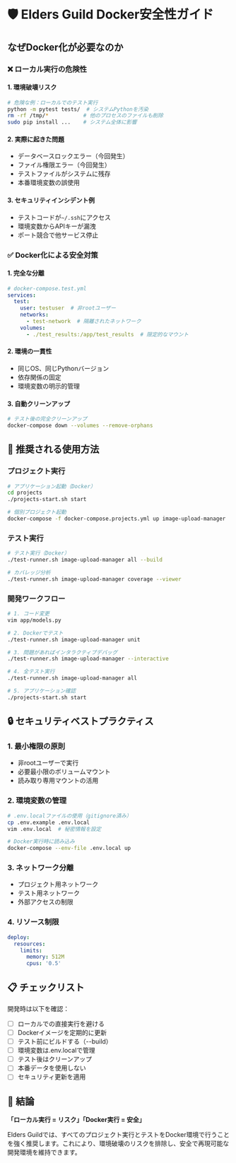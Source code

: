 # 🛡️ Elders Guild Docker安全性ガイド

## なぜDocker化が必要なのか

### ❌ ローカル実行の危険性

#### 1. **環境破壊リスク**
```bash
# 危険な例：ローカルでのテスト実行
python -m pytest tests/  # システムPythonを汚染
rm -rf /tmp/*           # 他のプロセスのファイルも削除
sudo pip install ...    # システム全体に影響
```

#### 2. **実際に起きた問題**
- データベースロックエラー（今回発生）
- ファイル権限エラー（今回発生）
- テストファイルがシステムに残存
- 本番環境変数の誤使用

#### 3. **セキュリティインシデント例**
- テストコードが`~/.ssh`にアクセス
- 環境変数からAPIキーが漏洩
- ポート競合で他サービス停止

### ✅ Docker化による安全対策

#### 1. **完全な分離**
```yaml
# docker-compose.test.yml
services:
  test:
    user: testuser  # 非rootユーザー
    networks:
      - test-network  # 隔離されたネットワーク
    volumes:
      - ./test_results:/app/test_results  # 限定的なマウント
```

#### 2. **環境の一貫性**
- 同じOS、同じPythonバージョン
- 依存関係の固定
- 環境変数の明示的管理

#### 3. **自動クリーンアップ**
```bash
# テスト後の完全クリーンアップ
docker-compose down --volumes --remove-orphans
```

## 🚀 推奨される使用方法

### プロジェクト実行
```bash
# アプリケーション起動（Docker）
cd projects
./projects-start.sh start

# 個別プロジェクト起動
docker-compose -f docker-compose.projects.yml up image-upload-manager
```

### テスト実行
```bash
# テスト実行（Docker）
./test-runner.sh image-upload-manager all --build

# カバレッジ分析
./test-runner.sh image-upload-manager coverage --viewer
```

### 開発ワークフロー
```bash
# 1. コード変更
vim app/models.py

# 2. Dockerでテスト
./test-runner.sh image-upload-manager unit

# 3. 問題があればインタラクティブデバッグ
./test-runner.sh image-upload-manager --interactive

# 4. 全テスト実行
./test-runner.sh image-upload-manager all

# 5. アプリケーション確認
./projects-start.sh start
```

## 🔒 セキュリティベストプラクティス

### 1. **最小権限の原則**
- 非rootユーザーで実行
- 必要最小限のボリュームマウント
- 読み取り専用マウントの活用

### 2. **環境変数の管理**
```bash
# .env.localファイルの使用（gitignore済み）
cp .env.example .env.local
vim .env.local  # 秘密情報を設定

# Docker実行時に読み込み
docker-compose --env-file .env.local up
```

### 3. **ネットワーク分離**
- プロジェクト用ネットワーク
- テスト用ネットワーク
- 外部アクセスの制限

### 4. **リソース制限**
```yaml
deploy:
  resources:
    limits:
      memory: 512M
      cpus: '0.5'
```

## 📋 チェックリスト

開発時は以下を確認：

- [ ] ローカルでの直接実行を避ける
- [ ] Dockerイメージを定期的に更新
- [ ] テスト前にビルドする（--build）
- [ ] 環境変数は.env.localで管理
- [ ] テスト後はクリーンアップ
- [ ] 本番データを使用しない
- [ ] セキュリティ更新を適用

## 🎯 結論

**「ローカル実行 = リスク」「Docker実行 = 安全」**

Elders Guildでは、すべてのプロジェクト実行とテストをDocker環境で行うことを強く推奨します。これにより、環境破壊のリスクを排除し、安全で再現可能な開発環境を維持できます。
